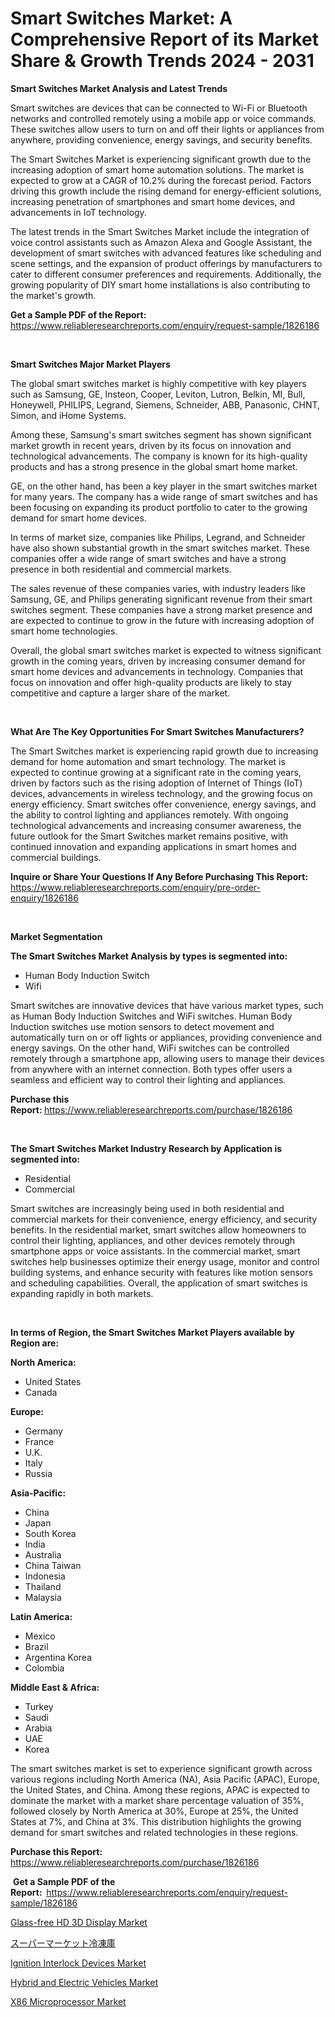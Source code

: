 <p><h1>Smart Switches Market: A Comprehensive Report of its Market Share & Growth Trends 2024 - 2031</h1></p><p><strong>Smart Switches Market Analysis and Latest Trends</strong></p>
<p><p>Smart switches are devices that can be connected to Wi-Fi or Bluetooth networks and controlled remotely using a mobile app or voice commands. These switches allow users to turn on and off their lights or appliances from anywhere, providing convenience, energy savings, and security benefits.</p><p>The Smart Switches Market is experiencing significant growth due to the increasing adoption of smart home automation solutions. The market is expected to grow at a CAGR of 10.2% during the forecast period. Factors driving this growth include the rising demand for energy-efficient solutions, increasing penetration of smartphones and smart home devices, and advancements in IoT technology.</p><p>The latest trends in the Smart Switches Market include the integration of voice control assistants such as Amazon Alexa and Google Assistant, the development of smart switches with advanced features like scheduling and scene settings, and the expansion of product offerings by manufacturers to cater to different consumer preferences and requirements. Additionally, the growing popularity of DIY smart home installations is also contributing to the market's growth.</p></p>
<p><strong>Get a Sample PDF of the Report:&nbsp;</strong> <a href="https://www.reliableresearchreports.com/enquiry/request-sample/1826186">https://www.reliableresearchreports.com/enquiry/request-sample/1826186</a></p>
<p>&nbsp;</p>
<p><strong>Smart Switches Major Market Players</strong></p>
<p><p>The global smart switches market is highly competitive with key players such as Samsung, GE, Insteon, Cooper, Leviton, Lutron, Belkin, MI, Bull, Honeywell, PHILIPS, Legrand, Siemens, Schneider, ABB, Panasonic, CHNT, Simon, and iHome Systems. </p><p>Among these, Samsung's smart switches segment has shown significant market growth in recent years, driven by its focus on innovation and technological advancements. The company is known for its high-quality products and has a strong presence in the global smart home market. </p><p>GE, on the other hand, has been a key player in the smart switches market for many years. The company has a wide range of smart switches and has been focusing on expanding its product portfolio to cater to the growing demand for smart home devices. </p><p>In terms of market size, companies like Philips, Legrand, and Schneider have also shown substantial growth in the smart switches market. These companies offer a wide range of smart switches and have a strong presence in both residential and commercial markets. </p><p>The sales revenue of these companies varies, with industry leaders like Samsung, GE, and Philips generating significant revenue from their smart switches segment. These companies have a strong market presence and are expected to continue to grow in the future with increasing adoption of smart home technologies. </p><p>Overall, the global smart switches market is expected to witness significant growth in the coming years, driven by increasing consumer demand for smart home devices and advancements in technology. Companies that focus on innovation and offer high-quality products are likely to stay competitive and capture a larger share of the market.</p></p>
<p>&nbsp;</p>
<p><strong>What Are The Key Opportunities For Smart Switches Manufacturers?</strong></p>
<p><p>The Smart Switches market is experiencing rapid growth due to increasing demand for home automation and smart technology. The market is expected to continue growing at a significant rate in the coming years, driven by factors such as the rising adoption of Internet of Things (IoT) devices, advancements in wireless technology, and the growing focus on energy efficiency. Smart switches offer convenience, energy savings, and the ability to control lighting and appliances remotely. With ongoing technological advancements and increasing consumer awareness, the future outlook for the Smart Switches market remains positive, with continued innovation and expanding applications in smart homes and commercial buildings.</p></p>
<p><strong>Inquire or Share Your Questions If Any Before Purchasing This Report:</strong> <a href="https://www.reliableresearchreports.com/enquiry/pre-order-enquiry/1826186">https://www.reliableresearchreports.com/enquiry/pre-order-enquiry/1826186</a></p>
<p>&nbsp;</p>
<p><strong>Market Segmentation</strong></p>
<p><strong>The Smart Switches Market Analysis by types is segmented into:</strong></p>
<p><ul><li>Human Body Induction Switch</li><li>Wifi</li></ul></p>
<p><p>Smart switches are innovative devices that have various market types, such as Human Body Induction Switches and WiFi switches. Human Body Induction switches use motion sensors to detect movement and automatically turn on or off lights or appliances, providing convenience and energy savings. On the other hand, WiFi switches can be controlled remotely through a smartphone app, allowing users to manage their devices from anywhere with an internet connection. Both types offer users a seamless and efficient way to control their lighting and appliances.</p></p>
<p><strong>Purchase this Report:&nbsp;</strong><a href="https://www.reliableresearchreports.com/purchase/1826186">https://www.reliableresearchreports.com/purchase/1826186</a></p>
<p>&nbsp;</p>
<p><strong>The Smart Switches Market Industry Research by Application is segmented into:</strong></p>
<p><ul><li>Residential</li><li>Commercial</li></ul></p>
<p><p>Smart switches are increasingly being used in both residential and commercial markets for their convenience, energy efficiency, and security benefits. In the residential market, smart switches allow homeowners to control their lighting, appliances, and other devices remotely through smartphone apps or voice assistants. In the commercial market, smart switches help businesses optimize their energy usage, monitor and control building systems, and enhance security with features like motion sensors and scheduling capabilities. Overall, the application of smart switches is expanding rapidly in both markets.</p></p>
<p>&nbsp;</p>
<p><strong>In terms of Region, the Smart Switches Market Players available by Region are:</strong></p>
<p>
    <p> <strong> North America: </strong>
        <ul>
            <li>United States</li>
            <li>Canada</li>
        </ul>
        </p> 
    <p> <strong> Europe: </strong>
        <ul>
            <li>Germany</li>
            <li>France</li>
            <li>U.K.</li>
            <li>Italy</li>
            <li>Russia</li>
        </ul>
        </p> 
    <p> <strong> Asia-Pacific: </strong>
        <ul>
            <li>China</li>
            <li>Japan</li>
            <li>South Korea</li>
            <li>India</li>
            <li>Australia</li>
            <li>China Taiwan</li>
            <li>Indonesia</li>
            <li>Thailand</li>
            <li>Malaysia</li>
        </ul>
        </p> 
    <p> <strong> Latin America: </strong>
        <ul>
            <li>Mexico</li>
            <li>Brazil</li>
            <li>Argentina Korea</li>
            <li>Colombia</li>
        </ul>
        </p> 
    <p> <strong> Middle East & Africa: </strong>
        <ul>
            <li>Turkey</li>
            <li>Saudi</li>
            <li>Arabia</li>
            <li>UAE</li>
            <li>Korea</li>
        </ul>
    </p>
    </p>
<p><p>The smart switches market is set to experience significant growth across various regions including North America (NA), Asia Pacific (APAC), Europe, the United States, and China. Among these regions, APAC is expected to dominate the market with a market share percentage valuation of 35%, followed closely by North America at 30%, Europe at 25%, the United States at 7%, and China at 3%. This distribution highlights the growing demand for smart switches and related technologies in these regions.</p></p>
<p><strong>Purchase this Report: </strong><a href="https://www.reliableresearchreports.com/purchase/1826186">https://www.reliableresearchreports.com/purchase/1826186</a></p>
<p>&nbsp;<strong>Get a Sample PDF of the Report:&nbsp;&nbsp;</strong><a href="https://www.reliableresearchreports.com/enquiry/request-sample/1826186">https://www.reliableresearchreports.com/enquiry/request-sample/1826186</a></p>
<p><strong></strong></p>
<p><p><a href="https://github.com/JameTravis/Market-Research-Report-List-4/blob/main/glass-free-hd-3d-display-market.md">Glass-free HD 3D Display Market</a></p><p><a href="https://github.com/lrlmopnhwd79300/Market-Research-Report-List-1/blob/main/64010459876.md">スーパーマーケット冷凍庫</a></p><p><a href="https://issuu.com/reportprime-2/docs/ignition-interlock-devices-market-size-2030.pptx">Ignition Interlock Devices Market</a></p><p><a href="https://issuu.com/reportprime-2/docs/hybrid-and-electric-vehicles-market-size-2030.pptx">Hybrid and Electric Vehicles Market</a></p><p><a href="https://github.com/vimar16th/Market-Research-Report-List-3/blob/main/x86-microprocessor-market.md">X86 Microprocessor Market</a></p></p>